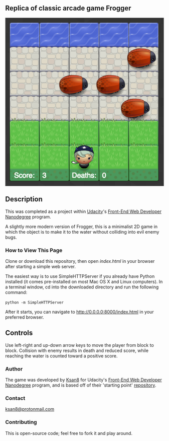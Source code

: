 ## Replica of classic arcade game Frogger

<img src="https://github.com/Ksan8/arcade-game/blob/master/images/frogger-screenshot.png" style="border: 1px solid #646464; display: block; margin: 0px auto;">

## Description
This was completed as a project within [Udacity](https://www.udacity.com/)'s  [Front-End Web Developer Nanodegree](https://www.udacity.com/course/front-end-web-developer-nanodegree--nd001?v=fe1) program.

A slightly more modern version of Frogger, this is a minimalist 2D game in which the object is to make it to the water without colliding into evil enemy bugs.

### How to View This Page
Clone or download this repository, then open _index.html_ in your browser after starting a simple web server.

The easiest way is to use SimpleHTTPServer if you already have Python installed (it comes pre-installed on most Mac OS X and Linux computers). In a terminal window, cd into the downloaded directory and run the following command:

`python -m SimpleHTTPServer`

After it starts, you can navigate to http://0.0.0.0:8000/index.html in your preferred browser.

## Controls
Use left-right and up-down arrow keys to move the player from block to block. Collision with enemy results in death and reduced score, while reaching the water is counted toward a positive score.

### Author
The game was developed by [Ksan8](https://github.com/Ksan8) for Udacity's [Front-End Web Developer Nanodegree](https://www.udacity.com/course/front-end-web-developer-nanodegree--nd001) program, and is based off of their 'starting point' [repository](https://github.com/udacity/frontend-nanodegree-arcade-game).

### Contact
ksan8@protonmail.com

### Contributing
This is open-source code; feel free to fork it and play around.

